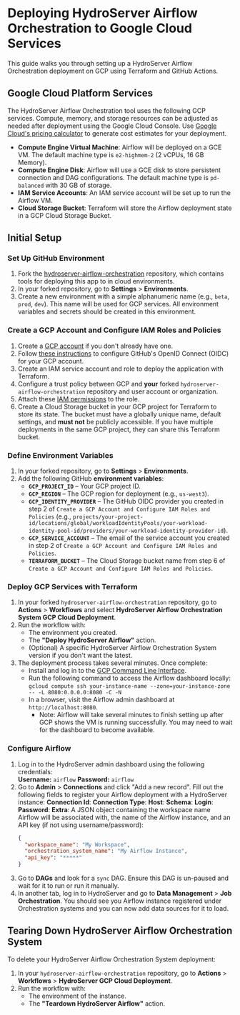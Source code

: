 # Deploying HydroServer Airflow Orchestration to Google Cloud Services

This guide walks you through setting up a HydroServer Airflow Orchestration deployment on GCP using Terraform and GitHub Actions.

## Google Cloud Platform Services

The HydroServer Airflow Orchestration tool uses the following GCP services. Compute, memory, and storage resources can be adjusted as needed after deployment using the Google Cloud Console. Use [Google Cloud's pricing calculator](https://cloud.google.com/products/calculator) to generate cost estimates for your deployment.
- **Compute Engine Virtual Machine**: Airflow will be deployed on a GCE VM. The default machine type is `e2-highmem-2` (2 vCPUs, 16 GB Memory).
- **Compute Engine Disk**: Airflow will use a GCE disk to store persistent connection and DAG configurations. The default machine type is `pd-balanced` with 30 GB of storage.
- **IAM Service Accounts**: An IAM service account will be set up to run the Airflow VM.
- **Cloud Storage Bucket**: Terraform will store the Airflow deployment state in a GCP Cloud Storage Bucket.

## Initial Setup

### Set Up GitHub Environment

1. Fork the [hydroserver-airflow-orchestration](https://github.com/hydroserver2/hydroserver-airflow-orchestration) repository, which contains tools for deploying this app to in cloud environments.
2. In your forked repository, go to **Settings** > **Environments**.
3. Create a new environment with a simple alphanumeric name (e.g., `beta`, `prod`, `dev`). This name will be used for GCP services. All environment variables and secrets should be created in this environment.

### Create a GCP Account and Configure IAM Roles and Policies

1. Create a [GCP account](https://cloud.google.com/) if you don't already have one.
2. Follow [these instructions](https://docs.github.com/en/actions/security-for-github-actions/security-hardening-your-deployments/configuring-openid-connect-in-google-cloud-platform) to configure GitHub's OpenID Connect (OIDC) for your GCP account.
3. Create an IAM service account and role to deploy the application with Terraform. 
4. Configure a trust policy between GCP and **your** forked `hydroserver-airflow-orchestration` repository and user account or organization. 
5. Attach these [IAM permissions](https://github.com/hydroserver2/hydroserver-airflow-orchestration/blob/main/docs/deployment/gcp/gcp-terraform-permissions.md) to the role.
6. Create a Cloud Storage bucket in your GCP project for Terraform to store its state. The bucket must have a globally unique name, default settings, and **must not** be publicly accessible. If you have multiple deployments in the same GCP project, they can share this Terraform bucket.

### Define Environment Variables

1. In your forked repository, go to **Settings** > **Environments**.
2. Add the following GitHub **environment variables**:
   - **`GCP_PROJECT_ID`** – Your GCP project ID.
   - **`GCP_REGION`** – The GCP region for deployment (e.g., `us-west3`).
   - **`GCP_IDENTITY_PROVIDER`** – The GitHub OIDC provider you created in step 2 of `Create a GCP Account and Configure IAM Roles and Policies` (e.g., `projects/your-project-id/locations/global/workloadIdentityPools/your-workload-identity-pool-id/providers/your-workload-identity-provider-id`).
   - **`GCP_SERVICE_ACCOUNT`** – The email of the service account you created in step 2 of `Create a GCP Account and Configure IAM Roles and Policies`.
   - **`TERRAFORM_BUCKET`** – The Cloud Storage bucket name from step 6 of `Create a GCP Account and Configure IAM Roles and Policies`.

### Deploy GCP Services with Terraform

1. In your forked `hydroserver-airflow-orchestration` repository, go to **Actions** > **Workflows** and select **HydroServer Airflow Orchestration System GCP Cloud Deployment**.
2. Run the workflow with:
   - The environment you created.
   - The **"Deploy HydroServer Airflow"** action.
   - (Optional) A specific HydroServer Airflow Orchestration System version if you don't want the latest.
3. The deployment process takes several minutes. Once complete:
   - Install and log in to the [GCP Command Line Interface](https://cloud.google.com/sdk/docs/install).
   - Run the following command to access the Airflow dashboard locally:
     `gcloud compute ssh your-instance-name --zone=your-instance-zone -- -L 8080:0.0.0.0:8080 -C -N`
   - In a browser, visit the Airflow admin dashboard at `http://localhost:8080`.
     - Note: Airflow will take several minutes to finish setting up after GCP shows the VM is running successfully. You may need to wait for the dashboard to become available.

### Configure Airflow

1. Log in to the HydroServer admin dashboard using the following credentials:  
   **Username:** `airflow`
   **Password:** `airflow`
2. Go to **Admin** > **Connections** and click "Add a new record". Fill out the following fields to register your Airflow deployment with a HydroServer instance:
   **Connection Id**:
   **Connection Type**:
   **Host**:
   **Schema**:
   **Login**:
   **Password**:
   **Extra**: A JSON object containing the workspace name Airflow will be associated with, the name of the Airflow instance, and an API key (if not using username/password):
   ```json
   {
     "workspace_name": "My Workspace",
     "orchestration_system_name": "My Airflow Instance",
     "api_key": "*****"
   }
   ```
3. Go to **DAGs** and look for a `sync` DAG. Ensure this DAG is un-paused and wait for it to run or run it manually.
4. In another tab, log in to HydroServer and go to **Data Management** > **Job Orchestration**. You should see you Airflow instance registered under Orchestration systems and you can now add data sources for it to load.

## Tearing Down HydroServer Airflow Orchestration System

To delete your HydroServer Airflow Orchestration System deployment:

1. In your `hydroserver-airflow-orchestration` repository, go to **Actions** > **Workflows** > **HydroServer GCP Cloud Deployment**.
2. Run the workflow with:
   - The environment of the instance.
   - The **"Teardown HydroServer Airflow"** action.
